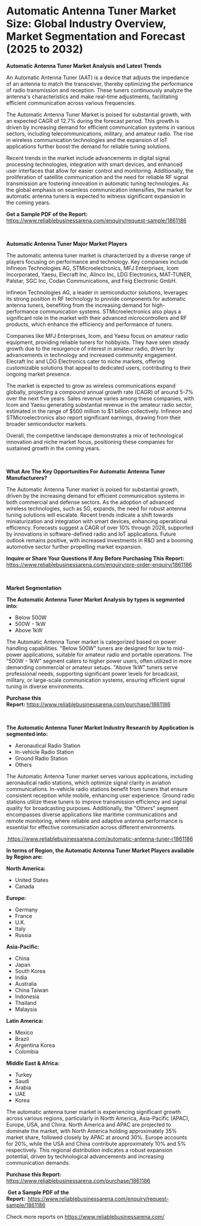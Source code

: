 <p><h1>Automatic Antenna Tuner Market Size: Global Industry Overview, Market Segmentation and Forecast (2025 to 2032)</h1></p><p><strong>Automatic Antenna Tuner Market Analysis and Latest Trends</strong></p>
<p><p>An Automatic Antenna Tuner (AAT) is a device that adjusts the impedance of an antenna to match the transceiver, thereby optimizing the performance of radio transmission and reception. These tuners continuously analyze the antenna's characteristics and make real-time adjustments, facilitating efficient communication across various frequencies.</p><p>The Automatic Antenna Tuner Market is poised for substantial growth, with an expected CAGR of 12.7% during the forecast period. This growth is driven by increasing demand for efficient communication systems in various sectors, including telecommunications, military, and amateur radio. The rise in wireless communication technologies and the expansion of IoT applications further boost the demand for reliable tuning solutions. </p><p>Recent trends in the market include advancements in digital signal processing technologies, integration with smart devices, and enhanced user interfaces that allow for easier control and monitoring. Additionally, the proliferation of satellite communication and the need for reliable RF signal transmission are fostering innovation in automatic tuning technologies. As the global emphasis on seamless communication intensifies, the market for automatic antenna tuners is expected to witness significant expansion in the coming years.</p></p>
<p><strong>Get a Sample PDF of the Report:&nbsp;</strong> <a href="https://www.reliablebusinessarena.com/enquiry/request-sample/1861186?utm_campaign=3268&utm_medium=2&utm_source=Github&utm_content=ia&utm_term=11042025&utm_id=automatic-antenna-tuner">https://www.reliablebusinessarena.com/enquiry/request-sample/1861186</a></p>
<p>&nbsp;</p>
<p><strong>Automatic Antenna Tuner Major Market Players</strong></p>
<p><p>The automatic antenna tuner market is characterized by a diverse range of players focusing on performance and technology. Key companies include Infineon Technologies AG, STMicroelectronics, MFJ Enterprises, Icom Incorporated, Yaesu, Elecraft Inc, Alinco Inc, LDG Electronics, MAT-TUNER, Palstar, SGC Inc, Codan Communications, and Feig Electronic GmbH. </p><p>Infineon Technologies AG, a leader in semiconductor solutions, leverages its strong position in RF technology to provide components for automatic antenna tuners, benefiting from the increasing demand for high-performance communication systems. STMicroelectronics also plays a significant role in the market with their advanced microcontrollers and RF products, which enhance the efficiency and performance of tuners.</p><p>Companies like MFJ Enterprises, Icom, and Yaesu focus on amateur radio equipment, providing reliable tuners for hobbyists. They have seen steady growth due to the resurgence of interest in amateur radio, driven by advancements in technology and increased community engagement. Elecraft Inc and LDG Electronics cater to niche markets, offering customizable solutions that appeal to dedicated users, contributing to their ongoing market presence.</p><p>The market is expected to grow as wireless communications expand globally, projecting a compound annual growth rate (CAGR) of around 5-7% over the next five years. Sales revenue varies among these companies, with Icom and Yaesu generating substantial revenue in the amateur radio sector, estimated in the range of $500 million to $1 billion collectively. Infineon and STMicroelectronics also report significant earnings, drawing from their broader semiconductor markets. </p><p>Overall, the competitive landscape demonstrates a mix of technological innovation and niche market focus, positioning these companies for sustained growth in the coming years.</p></p>
<p>&nbsp;</p>
<p><strong>What Are The Key Opportunities For Automatic Antenna Tuner Manufacturers?</strong></p>
<p><p>The Automatic Antenna Tuner market is poised for substantial growth, driven by the increasing demand for efficient communication systems in both commercial and defense sectors. As the adoption of advanced wireless technologies, such as 5G, expands, the need for robust antenna tuning solutions will escalate. Recent trends indicate a shift towards miniaturization and integration with smart devices, enhancing operational efficiency. Forecasts suggest a CAGR of over 10% through 2028, supported by innovations in software-defined radio and IoT applications. Future outlook remains positive, with increased investments in R&D and a booming automotive sector further propelling market expansion.</p></p>
<p><strong>Inquire or Share Your Questions If Any Before Purchasing This Report:</strong> <a href="https://www.reliablebusinessarena.com/enquiry/pre-order-enquiry/1861186?utm_campaign=3268&utm_medium=2&utm_source=Github&utm_content=ia&utm_term=11042025&utm_id=automatic-antenna-tuner">https://www.reliablebusinessarena.com/enquiry/pre-order-enquiry/1861186</a></p>
<p>&nbsp;</p>
<p><strong>Market Segmentation</strong></p>
<p><strong>The Automatic Antenna Tuner Market Analysis by types is segmented into:</strong></p>
<p><ul><li>Below 500W</li><li>500W - 1kW</li><li>Above 1kW</li></ul></p>
<p><p>The Automatic Antenna Tuner market is categorized based on power handling capabilities. "Below 500W" tuners are designed for low to mid-power applications, suitable for amateur radio and portable operations. The "500W - 1kW" segment caters to higher power users, often utilized in more demanding commercial or amateur setups. "Above 1kW" tuners serve professional needs, supporting significant power levels for broadcast, military, or large-scale communication systems, ensuring efficient signal tuning in diverse environments.</p></p>
<p><strong>Purchase this Report:&nbsp;</strong><a href="https://www.reliablebusinessarena.com/purchase/1861186?utm_campaign=3268&utm_medium=2&utm_source=Github&utm_content=ia&utm_term=11042025&utm_id=automatic-antenna-tuner">https://www.reliablebusinessarena.com/purchase/1861186</a></p>
<p>&nbsp;</p>
<p><strong>The Automatic Antenna Tuner Market Industry Research by Application is segmented into:</strong></p>
<p><ul><li>Aeronautical Radio Station</li><li>In-vehicle Radio Station</li><li>Ground Radio Station</li><li>Others</li></ul></p>
<p><p>The Automatic Antenna Tuner market serves various applications, including aeronautical radio stations, which optimize signal clarity in aviation communications. In-vehicle radio stations benefit from tuners that ensure consistent reception while mobile, enhancing user experience. Ground radio stations utilize these tuners to improve transmission efficiency and signal quality for broadcasting purposes. Additionally, the "Others" segment encompasses diverse applications like maritime communications and remote monitoring, where reliable and adaptive antenna performance is essential for effective communication across different environments.</p></p>
<p><a href="https://www.reliablebusinessarena.com/automatic-antenna-tuner-r1861186?utm_campaign=3268&utm_medium=2&utm_source=Github&utm_content=ia&utm_term=11042025&utm_id=automatic-antenna-tuner">&nbsp;https://www.reliablebusinessarena.com/automatic-antenna-tuner-r1861186</a></p>
<p><strong>In terms of Region, the Automatic Antenna Tuner Market Players available by Region are:</strong></p>
<p>
    <p> <strong> North America: </strong>
        <ul>
            <li>United States</li>
            <li>Canada</li>
        </ul>
        </p> 
    <p> <strong> Europe: </strong>
        <ul>
            <li>Germany</li>
            <li>France</li>
            <li>U.K.</li>
            <li>Italy</li>
            <li>Russia</li>
        </ul>
        </p> 
    <p> <strong> Asia-Pacific: </strong>
        <ul>
            <li>China</li>
            <li>Japan</li>
            <li>South Korea</li>
            <li>India</li>
            <li>Australia</li>
            <li>China Taiwan</li>
            <li>Indonesia</li>
            <li>Thailand</li>
            <li>Malaysia</li>
        </ul>
        </p> 
    <p> <strong> Latin America: </strong>
        <ul>
            <li>Mexico</li>
            <li>Brazil</li>
            <li>Argentina Korea</li>
            <li>Colombia</li>
        </ul>
        </p> 
    <p> <strong> Middle East & Africa: </strong>
        <ul>
            <li>Turkey</li>
            <li>Saudi</li>
            <li>Arabia</li>
            <li>UAE</li>
            <li>Korea</li>
        </ul>
    </p>
    </p>
<p><p>The automatic antenna tuner market is experiencing significant growth across various regions, particularly in North America, Asia-Pacific (APAC), Europe, USA, and China. North America and APAC are projected to dominate the market, with North America holding approximately 35% market share, followed closely by APAC at around 30%. Europe accounts for 20%, while the USA and China contribute approximately 10% and 5% respectively. This regional distribution indicates a robust expansion potential, driven by technological advancements and increasing communication demands.</p></p>
<p><strong>Purchase this Report: </strong><a href="https://www.reliablebusinessarena.com/purchase/1861186?utm_campaign=3268&utm_medium=2&utm_source=Github&utm_content=ia&utm_term=11042025&utm_id=automatic-antenna-tuner">https://www.reliablebusinessarena.com/purchase/1861186</a></p>
<p>&nbsp;<strong>Get a Sample PDF of the Report:&nbsp;&nbsp;</strong><a href="https://www.reliablebusinessarena.com/enquiry/request-sample/1861186?utm_campaign=3268&utm_medium=2&utm_source=Github&utm_content=ia&utm_term=11042025&utm_id=automatic-antenna-tuner">https://www.reliablebusinessarena.com/enquiry/request-sample/1861186</a></p>
<p><strong></strong></p>
<p>Check more reports on <a href="https://www.reliablebusinessarena.com/?utm_campaign=3268&utm_medium=2&utm_source=Github&utm_content=ia&utm_term=11042025&utm_id=automatic-antenna-tuner">https://www.reliablebusinessarena.com/</a></p>